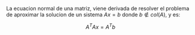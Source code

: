 La ecuacion normal de una matriz, viene derivada de resolver el problema de aproximar la solucion de un sistema $Ax = b$ donde $b \notin col(A)$, y es:

$$ A^T A x = A^T b $$
